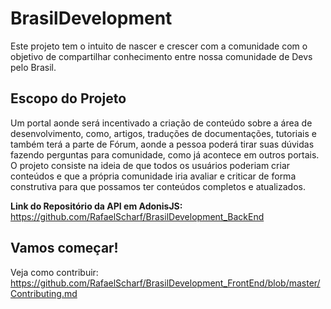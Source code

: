 # BrasilDevelopment
Este projeto tem o intuito de nascer e crescer com a comunidade com o objetivo de compartilhar conhecimento entre nossa comunidade de Devs pelo Brasil.

## Escopo do Projeto
Um portal aonde será incentivado a criação de conteúdo sobre a área de desenvolvimento, como, artigos, traduções de documentações, tutoriais e também terá a parte de Fórum, aonde a pessoa poderá tirar suas dúvidas fazendo perguntas para comunidade, como já acontece em outros portais. O projeto consiste na ideia de que todos os usuários poderiam criar conteúdos e que a própria comunidade iria avaliar e criticar de forma construtiva para que possamos ter conteúdos completos e atualizados.

**Link do Repositório da API em AdonisJS:**
https://github.com/RafaelScharf/BrasilDevelopment_BackEnd
  
 ## Vamos começar! 
 Veja como contribuir: https://github.com/RafaelScharf/BrasilDevelopment_FrontEnd/blob/master/Contributing.md
